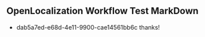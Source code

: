 ## OpenLocalization Workflow Test MarkDown
* dab5a7ed-e68d-4e11-9900-cae14561bb6c thanks!

<!--HONumber=Aug16_HO1-->


